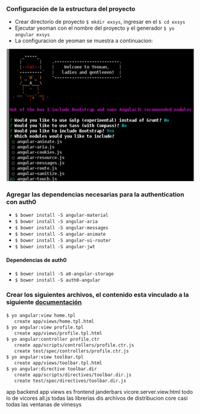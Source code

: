 ### Configuración de la estructura del proyecto
* Crear directorio de proyecto `$ mkdir exsys`, ingresar en el `$ cd exsys`
* Ejecutar yeoman con el nombre del proyecto y el generador `$ yo angular exsys`
* La configuracion de yeoman se muestra a continuacion:

![Imagen de configuracion yeoman](/MEMORIA/config_yeoman.png)

### Agregar las dependencias necesarias para la authentication con auth0
- `$ bower install -S angular-material`
- `$ bower install -S angular-aria`
- `$ bower install -S angular-messages`
- `$ bower install -S angular-animate`
- `$ bower install -S angular-ui-router`
- `$ bower install -S angular-jwt`

#### Dependencias de auth0

- `$ bower install -S a0-angular-storage`
- `$ bower install -S auth0-angular`

### Crear los siguientes archivos, el contenido esta vinculado a la siguiente [documentación](https://www.udemy.com/angularjs-authentication-with-auth0/learn/v4/t/lecture/4852360?start=240)

~~~
$ yo angular:view home.tpl
   create app/views/home.tpl.html
$ yo angular:view profile.tpl
   create app/views/profile.tpl.html
$ yo angular:controller profile.ctr
   create app/scripts/controllers/profile.ctr.js
   create test/spec/controllers/profile.ctr.js
$ yo angular:view toolbar.tpl
   create app/views/toolbar.tpl.html
$ yo angular:directive toolbar.dir
   create app/scripts/directives/toolbar.dir.js
   create test/spec/directives/toolbar.dir.js
~~~













app                 backend
app                 views es frontend
janderbars
vicore.server.view.html todo lo de vicores
all.js           todas las librerias
dis              archivos de distribucion
core casi todas las ventanas de vimesys
